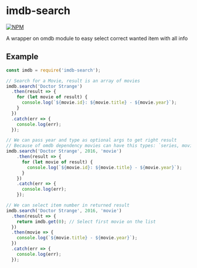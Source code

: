 # imdb-search
[![NPM](https://nodei.co/npm/imdb-search.png?downloads=true&downloadRank=true&stars=true)](https://nodei.co/npm/imdb-search/)  

A wrapper on omdb module to easy select correct wanted item with all info

## Example
```js
const imdb = require('imdb-search');

// Search for a Movie, result is an array of movies
imdb.search('Doctor Strange')
  .then(result => {
    for (let movie of result) {
      console.log(`${movie.id}: ${movie.title} - ${movie.year}`);
    }
  })
  .catch(err => {
    console.log(err);
  });

// We can pass year and type as optional args to get right result
// Because of omdb dependency movies can have this types: `series, movie, episode`
imdb.search('Doctor Strange', 2016, 'movie')
    .then(result => {
      for (let movie of result) {
        console.log(`${movie.id}: ${movie.title} - ${movie.year}`);
      }
    })
    .catch(err => {
      console.log(err);
    });

// We can select item number in returned result
imdb.search('Doctor Strange', 2016, 'movie')
  .then(result => {
    return imdb.get(0); // Select first movie on the list
  })
  .then(movie => {
    console.log(`${movie.title} - ${movie.year}`);
  })
  .catch(err => {
    console.log(err);
  });

```
